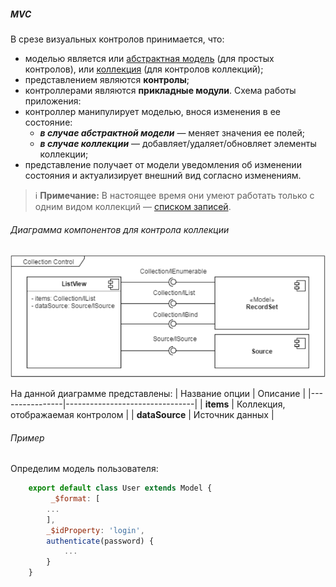 ##### MVC
В срезе визуальных контролов принимается, что:
- моделью является или [абстрактная модель](https://wasaby.dev/doc/platform/models-collections-types/entity/#wsdataentitymodel)  (для простых контролов), или [коллекция](https://wasaby.dev/doc/platform/models-collections-types/icollection/) (для контролов коллекций);
- представлением являются **контролы**;
- контроллерами являются **прикладные модули**.
Схема работы приложения:
- контроллер манипулирует моделью, внося изменения в ее состояние:
  - ***в случае абстрактной модели*** — меняет значения ее полей;
  - ***в случае коллекции*** — добавляет/удаляет/обновляет элементы коллекции;
- представление получает от модели уведомления об изменении состояния и актуализирует внешний вид согласно изменениям.

> ℹ ️**Примечание:** В настоящее время они умеют работать только с одним видом коллекций — [списком записей](https://wasaby.dev/doc/platform/models-collections-types/icollection/#wsdatacollectionrecordset).


###### Диаграмма компонентов для контрола коллекции
![диаграмма](./диаграмма.PNG)

На данной диаграмме представлены:
| Название опции | Описание                       |
|----------------|--------------------------------|
| **items**          | Коллекция, отображаемая контролом |
| **dataSource**     | Источник данных                |

###### Пример
Определим модель пользователя:
```javascript
    export default class User extends Model {
         _$format: [
        ...
        ],
        _$idProperty: 'login',
        authenticate(password) {
            ...
        }
    }
```
